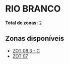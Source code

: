 # RIO BRANCO

**Total de zonas:** 2

## Zonas disponíveis

- [ZOT 08.3 - C](./zot-083---c.md)
- [ZOT 07](./zot-07.md)